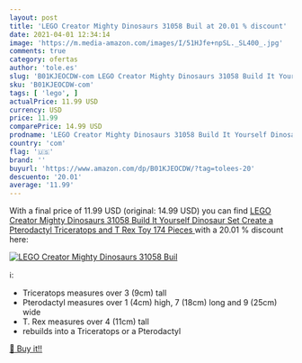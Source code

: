 ```yaml
---
layout: post
title: 'LEGO Creator Mighty Dinosaurs 31058 Buil at 20.01 % discount'
date: 2021-04-01 12:34:14
image: 'https://m.media-amazon.com/images/I/51HJfe+npSL._SL400_.jpg'
comments: true
category: ofertas
author: 'tole.es'
slug: 'B01KJEOCDW-com LEGO Creator Mighty Dinosaurs 31058 Build It Yourself...'
sku: 'B01KJEOCDW-com'
tags: [ 'lego', ]
actualPrice: 11.99 USD
currency: USD
price: 11.99
comparePrice: 14.99 USD
prodname: 'LEGO Creator Mighty Dinosaurs 31058 Build It Yourself Dinosaur Set  Create a Pterodactyl  Triceratops and T Rex Toy  174 Pieces '
country: 'com'
flag: '🇺🇸'
brand: ''
buyurl: 'https://www.amazon.com/dp/B01KJEOCDW/?tag=tolees-20'
descuento: '20.01'
average: '11.99'
---
```


With a final price of 11.99 USD (original: 14.99 USD) you can find [LEGO Creator Mighty Dinosaurs 31058 Build It Yourself Dinosaur Set  Create a Pterodactyl  Triceratops and T Rex Toy  174 Pieces ](https://www.amazon.com/dp/B01KJEOCDW/?tag=tolees-20) with a  20.01 % discount here:

[![LEGO Creator Mighty Dinosaurs 31058 Buil](https://m.media-amazon.com/images/I/51HJfe+npSL._SL400_.jpg)](https://www.amazon.com/dp/B01KJEOCDW/?tag=tolees-20)

ℹ️:

- Triceratops measures over 3 (9cm) tall
- Pterodactyl measures over 1 (4cm) high, 7 (18cm) long and 9 (25cm) wide
- T. Rex measures over 4 (11cm) tall
- rebuilds into a Triceratops or a Pterodactyl

[🛒 Buy it!!](https://www.amazon.com/dp/B01KJEOCDW/?tag=tolees-20)
